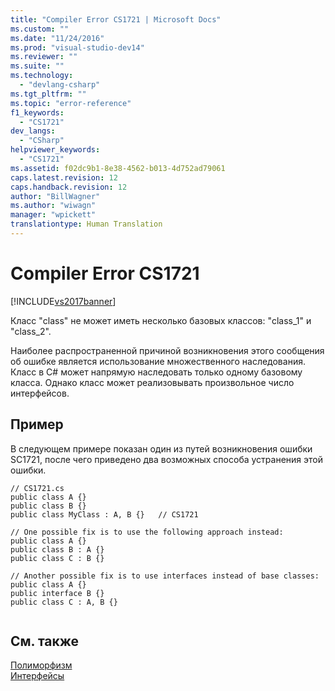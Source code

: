 ```yaml
---
title: "Compiler Error CS1721 | Microsoft Docs"
ms.custom: ""
ms.date: "11/24/2016"
ms.prod: "visual-studio-dev14"
ms.reviewer: ""
ms.suite: ""
ms.technology: 
  - "devlang-csharp"
ms.tgt_pltfrm: ""
ms.topic: "error-reference"
f1_keywords: 
  - "CS1721"
dev_langs: 
  - "CSharp"
helpviewer_keywords: 
  - "CS1721"
ms.assetid: f02dc9b1-8e38-4562-b013-4d752ad79061
caps.latest.revision: 12
caps.handback.revision: 12
author: "BillWagner"
ms.author: "wiwagn"
manager: "wpickett"
translationtype: Human Translation
---
```

# Compiler Error CS1721
[!INCLUDE[vs2017banner](../../../csharp/includes/vs2017banner.md)]

Класс "class" не может иметь несколько базовых классов: "class\_1" и "class\_2".  
  
 Наиболее распространенной причиной возникновения этого сообщения об ошибке является использование множественного наследования.  Класс в C\# может напрямую наследовать только одному базовому класса.  Однако класс может реализовывать произвольное число интерфейсов.  
  
## Пример  
 В следующем примере показан один из путей возникновения ошибки SC1721, после чего приведено два возможных способа устранения этой ошибки.  
  
```  
// CS1721.cs  
public class A {}  
public class B {}  
public class MyClass : A, B {}   // CS1721  
  
// One possible fix is to use the following approach instead:  
public class A {}  
public class B : A {}  
public class C : B {}  
  
// Another possible fix is to use interfaces instead of base classes:  
public class A {}  
public interface B {}  
public class C : A, B {}  
  
```  
  
## См. также  
 [Полиморфизм](../../../csharp/programming-guide/classes-and-structs/polymorphism.md)   
 [Интерфейсы](../../../csharp/programming-guide/interfaces/index.md)